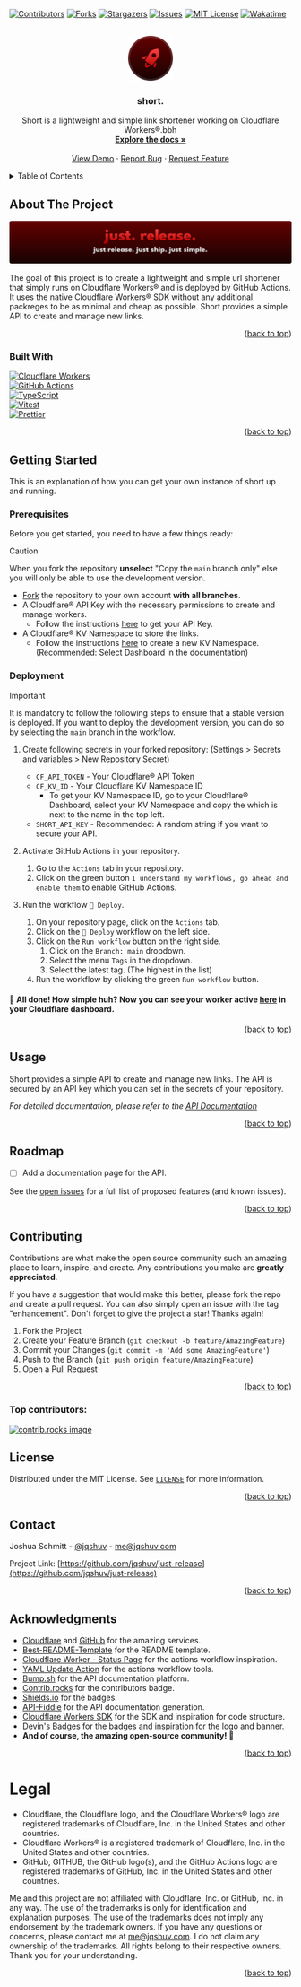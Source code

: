 <!--
 Copyright (c) 2024 Joshua Schmitt

 This software is released under the MIT License.
 https://opensource.org/licenses/MIT
-->

<!-- Improved compatibility of back to top link: See: https://github.com/othneildrew/Best-README-Template/pull/73 -->
<a id="readme-top"></a>



<!-- PROJECT SHIELDS -->
[![Contributors][contributors-shield]][contributors-url]
[![Forks][forks-shield]][forks-url]
[![Stargazers][stars-shield]][stars-url]
[![Issues][issues-shield]][issues-url]
[![MIT License][license-shield]][license-url]
[![Wakatime][wakatime-shield]](wakatime-url)



<!-- PROJECT LOGO -->
<br />
<div align="center">
  <a href="https://github.com/jqshuv/just-release">
    <img src=".github/assets/jr-logo-bordered.svg" alt="Logo" width="80" height="80">
  </a>

<h3 align="center">short.</h3>

  <p align="center">
    Short is a lightweight and simple link shortener working on Cloudflare Workers®.bbh
    <br />
    <a href="https://s.jqshuv.com/apidocs"><strong>Explore the docs »</strong></a>
    <br />
    <br />
    <a href="https://s.jqshuv.com/github">View Demo</a>
    ·
    <a href="https://github.com/jqshuv/just-release/issues/new?assignees=&labels=bug&projects=&template=🐛-bug-report.md&title=[BUG]%20">Report Bug</a>
    ·
    <a href="https://github.com/jqshuv/just-release/issues/new?assignees=&labels=enhancement&projects=&template=✨-feature-request.md&title=">Request Feature</a>
  </p>
</div>



<!-- TABLE OF CONTENTS -->
<details>
  <summary>Table of Contents</summary>
  <ol>
    <li>
      <a href="#about-the-project">About The Project</a>
      <ul>
        <li><a href="#built-with">Built With</a></li>
      </ul>
    </li>
    <li>
      <a href="#getting-started">Getting Started</a>
      <ul>
        <li><a href="#prerequisites">Prerequisites</a></li>
        <li><a href="#installation">Installation</a></li>
      </ul>
    </li>
    <li><a href="#usage">Usage</a></li>
    <li><a href="#roadmap">Roadmap</a></li>
    <li><a href="#contributing">Contributing</a></li>
    <li><a href="#license">License</a></li>
    <li><a href="#contact">Contact</a></li>
    <li><a href="#acknowledgments">Acknowledgments</a></li>
    <li><a href="#legal">Legal</a></li>
  </ol>
</details>



<!-- ABOUT THE PROJECT -->
## About The Project

![short banner image][banner]

The goal of this project is to create a lightweight and simple url shortener that simply runs on Cloudflare Workers® and is deployed by GitHub Actions. It uses the native Cloudflare Workers® SDK without any additional packreges to be as minimal and cheap as possible. Short provides a simple API to create and manage new links.

<p align="right">(<a href="#readme-top">back to top</a>)</p>



### Built With

[![Cloudflare Workers][cf-workers]][cf-workers-url] <br />
[![GitHub Actions][gh-actions]][gh-actions-url] <br />
[![TypeScript][ts]][ts-url] <br />
[![Vitest][vitest]][vitest-url] <br />
[![Prettier][prettier]][prettier-url] <br />

<p align="right">(<a href="#readme-top">back to top</a>)</p>



<!-- GETTING STARTED -->
## Getting Started

This is an explanation of how you can get your own instance of short up and running.

### Prerequisites

Before you get started, you need to have a few things ready:

> [!CAUTION]
> When you fork the repository **unselect** "Copy the `main` branch only" else you will only be able to use the development version.

* [Fork](https://github.com/jqshuv/just-release/fork) the repository to your own account **with all branches**.
* A Cloudflare® API Key with the necessary permissions to create and manage workers.
  * Follow the instructions [here](https://developers.cloudflare.com/workers/ci-cd/external-cicd/github-actions/#api-token) to get your API Key.
* A Cloudflare® KV Namespace to store the links.
  * Follow the instructions [here](https://developers.cloudflare.com/kv/get-started/#2-create-a-kv-namespace) to create a new KV Namespace. (Recommended: Select Dashboard in the documentation)


### Deployment


> [!IMPORTANT]
> It is mandatory to follow the following steps to ensure that a stable version is deployed. If you want to deploy the development version, you can do so by selecting the `main` branch in the workflow.

1. Create following secrets in your forked repository: (Settings > Secrets and variables > New Repository Secret)
   * `CF_API_TOKEN` - Your Cloudflare® API Token
   * `CF_KV_ID` - Your Cloudflare KV Namespace ID
     * To get your KV Namespace ID, go to your Cloudflare® Dashboard, select your KV Namespace and copy the which is next to the name in the top left.
   * `SHORT_API_KEY` - Recommended: A random string if you want to secure your API.

2. Activate GitHub Actions in your repository.
   1. Go to the `Actions` tab in your repository.
   2. Click on the green button `I understand my workflows, go ahead and enable them` to enable GitHub Actions.

3. Run the workflow `🚀 Deploy`.
   1. On your repository page, click on the `Actions` tab.
   2. Click on the `🚀 Deploy` workflow on the left side.
   3. Click on the `Run workflow` button on the right side.
      1. Click on the `Branch: main` dropdown.
      2. Select the menu `Tags` in the dropdown.
      3. Select the latest tag. (The highest in the list)
   4. Run the workflow by clicking the green `Run workflow` button.

#### 🚀 All done! How simple huh? Now you can see your worker active [here](https://dash.cloudflare.com/?to=/:account/workers-and-pages) in your Cloudflare dashboard.

<p align="right">(<a href="#readme-top">back to top</a>)</p>



<!-- USAGE EXAMPLES -->
## Usage

Short provides a simple API to create and manage new links. The API is secured by an API key which you can set in the secrets of your repository.

_For detailed documentation, please refer to the [API Documentation](https://example.com)_

<p align="right">(<a href="#readme-top">back to top</a>)</p>



<!-- ROADMAP -->
## Roadmap

- [ ] Add a documentation page for the API.

See the [open issues](https://github.com/jqshuv/just-release/issues) for a full list of proposed features (and known issues).

<p align="right">(<a href="#readme-top">back to top</a>)</p>



<!-- CONTRIBUTING -->
## Contributing

Contributions are what make the open source community such an amazing place to learn, inspire, and create. Any contributions you make are **greatly appreciated**.

If you have a suggestion that would make this better, please fork the repo and create a pull request. You can also simply open an issue with the tag "enhancement".
Don't forget to give the project a star! Thanks again!

1. Fork the Project
2. Create your Feature Branch (`git checkout -b feature/AmazingFeature`)
3. Commit your Changes (`git commit -m 'Add some AmazingFeature'`)
4. Push to the Branch (`git push origin feature/AmazingFeature`)
5. Open a Pull Request

<p align="right">(<a href="#readme-top">back to top</a>)</p>

### Top contributors:

<a href="https://github.com/jqshuv/just-release/graphs/contributors">
  <img src="https://contrib.rocks/image?repo=jqshuv/just-release" alt="contrib.rocks image" />
</a>



<!-- LICENSE -->
## License

Distributed under the MIT License. See [`LICENSE`](https://github.com/jqshuv/just-release/blob/main/LICENSE) for more information.

<p align="right">(<a href="#readme-top">back to top</a>)</p>



<!-- CONTACT -->
## Contact

Joshua Schmitt - [@jqshuv](https://github.com/jqshuv) - me@jqshuv.com

Project Link: [https://github.com/jqshuv/just-release](https://github.com/jqshuv/just-release)

<p align="right">(<a href="#readme-top">back to top</a>)</p>



<!-- ACKNOWLEDGMENTS -->
## Acknowledgments

* [Cloudflare](https://cloudflare.com) and [GitHub](https://github.com) for the amazing services.
* [Best-README-Template](https://github.com/othneildrew/Best-README-Template) for the README template.
* [Cloudflare Worker - Status Page](https://github.com/eidam/cf-workers-status-page) for the actions workflow inspiration.
* [YAML Update Action](https://github.com/fjogeleit/yaml-update-action) for the actions workflow tools.
* [Bump.sh](https://bump.sh) for the API documentation platform.
* [Contrib.rocks](https://contrib.rocks) for the contributors badge.
* [Shields.io](https://shields.io) for the badges.
* [API-Fiddle](https://api-fiddle.com) for the API documentation generation.
* [Cloudflare Workers SDK](https://github.com/cloudflare/workers-sdk) for the SDK and inspiration for code structure.
* [Devin's Badges](https://github.com/intergrav/devins-badges) for the badges and inspiration for the logo and banner.
* **And of course, the amazing open-source community! 🚀**

<p align="right">(<a href="#readme-top">back to top</a>)</p>



<!-- LEGAL -->
# Legal
* Cloudflare, the Cloudflare logo, and the Cloudflare Workers® logo are registered trademarks of Cloudflare, Inc. in the United States and other countries.
* Cloudflare Workers® is a registered trademark of Cloudflare, Inc. in the United States and other countries.
* GitHub, GITHUB, the GitHub logo(s), and the GitHub Actions logo are registered trademarks of GitHub, Inc. in the United States and other countries.

Me and this project are not affiliated with Cloudflare, Inc. or GitHub, Inc. in any way. The use of the trademarks is only for identification and explanation purposes. The use of the trademarks does not imply any endorsement by the trademark owners. If you have any questions or concerns, please contact me at me@jqshuv.com. I do not claim any ownership of the trademarks. All rights belong to their respective owners. Thank you for your understanding.

<p align="right">(<a href="#readme-top">back to top</a>)</p>



<!-- MARKDOWN LINKS & IMAGES -->
<!-- https://www.markdownguide.org/basic-syntax/#reference-style-links -->
[docs-url]: https://s.jqshuv.com/apidocs

[contributors-shield]: https://img.shields.io/github/contributors/jqshuv/just-release.svg?style=for-the-badge
[contributors-url]: https://github.com/jqshuv/just-release/graphs/contributors

[forks-shield]: https://img.shields.io/github/forks/jqshuv/just-release.svg?style=for-the-badge
[forks-url]: https://github.com/jqshuv/just-release/network/members

[stars-shield]: https://img.shields.io/github/stars/jqshuv/just-release.svg?style=for-the-badge
[stars-url]: https://github.com/jqshuv/just-release/stargazers

[issues-shield]: https://img.shields.io/github/issues/jqshuv/just-release.svg?style=for-the-badge
[issues-url]: https://github.com/jqshuv/just-release/issues

[license-shield]: https://img.shields.io/github/license/jqshuv/just-release.svg?style=for-the-badge
[license-url]: https://github.com/jqshuv/just-release/blob/master/LICENSE.txt

[wakatime-shield]: https://wakatime.com/badge/user/b80127f3-fcf6-417a-9cdd-107757c5022f/project/691d39e9-e109-43f2-af91-657d977c1b18.svg?style=for-the-badge
[wakatime-url]: https://wakatime.com/@jqshuv/projects/ttqahjjgfm

[banner]: .github/assets/jr-banner-long.svg

[cf-workers]: https://img.shields.io/badge/Cloudflare_Workers-ffffff?style=for-the-badge&logo=cloudflareworkers&logoColor=F38020
[cf-workers-url]: https://workers.cloudflare.com/

[gh-actions]: https://img.shields.io/badge/GitHub_Actions-000000?style=for-the-badge&logo=githubactions&logoColor=2088FF
[gh-actions-url]: https://github.com/features/actions

[ts]: https://img.shields.io/badge/TypeScript-3178C6?style=for-the-badge&logo=typescript&logoColor=white
[ts-url]: https://www.typescriptlang.org/

[vitest]: https://img.shields.io/badge/Vitest-1b1c1e?style=for-the-badge&logo=vitest&logoColor=6E9F18
[vitest-url]: https://vitejs.dev/


[prettier]: https://img.shields.io/badge/Prettier-1d2a33?style=for-the-badge&logo=prettier&logoColor=F7B93E
[prettier-url]: https://prettier.io/
